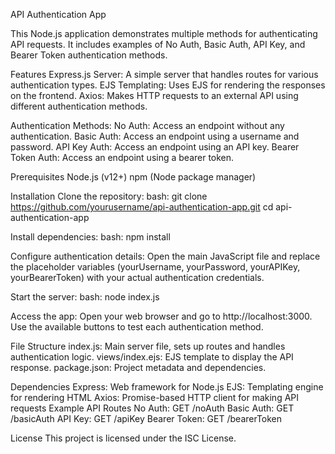 API Authentication App

This Node.js application demonstrates multiple methods for authenticating API requests. It includes examples of No Auth, Basic Auth, API Key, and Bearer Token authentication methods.

Features
Express.js Server: A simple server that handles routes for various authentication types.
EJS Templating: Uses EJS for rendering the responses on the frontend.
Axios: Makes HTTP requests to an external API using different authentication methods.

Authentication Methods:
No Auth: Access an endpoint without any authentication.
Basic Auth: Access an endpoint using a username and password.
API Key Auth: Access an endpoint using an API key.
Bearer Token Auth: Access an endpoint using a bearer token.

Prerequisites
Node.js (v12+)
npm (Node package manager)

Installation
Clone the repository:
bash:
git clone https://github.com/yourusername/api-authentication-app.git
cd api-authentication-app

Install dependencies:
bash: 
npm install

Configure authentication details:
Open the main JavaScript file and replace the placeholder variables (yourUsername, yourPassword, yourAPIKey, yourBearerToken) with your actual authentication credentials.

Start the server:
bash: 
node index.js

Access the app:
Open your web browser and go to http://localhost:3000.
Use the available buttons to test each authentication method.

File Structure
index.js: Main server file, sets up routes and handles authentication logic.
views/index.ejs: EJS template to display the API response.
package.json: Project metadata and dependencies.

Dependencies
Express: Web framework for Node.js
EJS: Templating engine for rendering HTML
Axios: Promise-based HTTP client for making API requests
Example API Routes
No Auth: GET /noAuth
Basic Auth: GET /basicAuth
API Key: GET /apiKey
Bearer Token: GET /bearerToken

License
This project is licensed under the ISC License.
